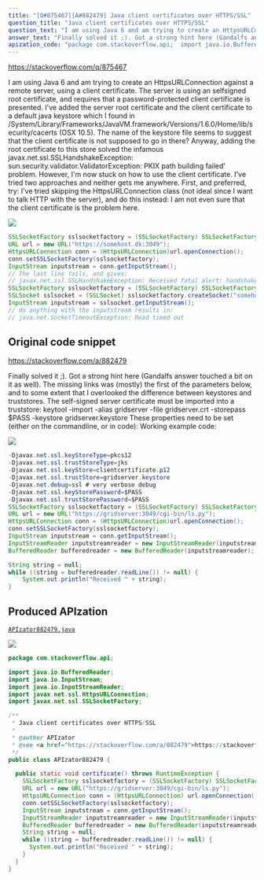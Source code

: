 ```yaml
---
title: "[Q#875467][A#882479] Java client certificates over HTTPS/SSL"
question_title: "Java client certificates over HTTPS/SSL"
question_text: "I am using Java 6 and am trying to create an HttpsURLConnection against a remote server, using a client certificate. The server is using an selfsigned root certificate, and requires that a password-protected client certificate is presented. I've added the server root certificate and the client certificate to a default java keystore which I found in /System/Library/Frameworks/JavaVM.framework/Versions/1.6.0/Home/lib/security/cacerts (OSX 10.5). The name of the keystore file seems to suggest that the client certificate is not supposed to go in there? Anyway, adding the root certificate to this store solved the infamous javax.net.ssl.SSLHandshakeException: sun.security.validator.ValidatorException: PKIX path building failed' problem. However, I'm now stuck on how to use the client certificate. I've tried two approaches and neither gets me anywhere. First, and preferred, try: I've tried skipping the HttpsURLConnection class (not ideal since I want to talk HTTP with the server), and do this instead: I am not even sure that the client certificate is the problem here."
answer_text: "Finally solved it ;). Got a strong hint here (Gandalfs answer touched a bit on it as well). The missing links was (mostly) the first of the parameters below, and to some extent that I overlooked the difference between keystores and truststores. The self-signed server certificate must be imported into a truststore: keytool -import -alias gridserver -file gridserver.crt -storepass $PASS -keystore gridserver.keystore These properties need to be set (either on the commandline, or in code): Working example code:"
apization_code: "package com.stackoverflow.api;  import java.io.BufferedReader; import java.io.InputStream; import java.io.InputStreamReader; import javax.net.ssl.HttpsURLConnection; import javax.net.ssl.SSLSocketFactory;  /**  * Java client certificates over HTTPS/SSL  *  * @author APIzator  * @see <a href=\"https://stackoverflow.com/a/882479\">https://stackoverflow.com/a/882479</a>  */ public class APIzator882479 {    public static void certificate() throws RuntimeException {     SSLSocketFactory sslsocketfactory = (SSLSocketFactory) SSLSocketFactory.getDefault();     URL url = new URL(\"https://gridserver:3049/cgi-bin/ls.py\");     HttpsURLConnection conn = (HttpsURLConnection) url.openConnection();     conn.setSSLSocketFactory(sslsocketfactory);     InputStream inputstream = conn.getInputStream();     InputStreamReader inputstreamreader = new InputStreamReader(inputstream);     BufferedReader bufferedreader = new BufferedReader(inputstreamreader);     String string = null;     while ((string = bufferedreader.readLine()) != null) {       System.out.println(\"Received \" + string);     }   } }"
---
```


https://stackoverflow.com/q/875467

I am using Java 6 and am trying to create an HttpsURLConnection against a remote server, using a client certificate.
The server is using an selfsigned root certificate, and requires that a password-protected client certificate is presented. I&#x27;ve added the server root certificate and the client certificate to a default java keystore which I found in /System/Library/Frameworks/JavaVM.framework/Versions/1.6.0/Home/lib/security/cacerts (OSX 10.5).
The name of the keystore file seems to suggest that the client certificate is not supposed to go in there?
Anyway, adding the root certificate to this store solved the infamous javax.net.ssl.SSLHandshakeException: sun.security.validator.ValidatorException: PKIX path building failed&#x27; problem.
However, I&#x27;m now stuck on how to use the client certificate. I&#x27;ve tried two approaches and neither gets me anywhere.
First, and preferred, try:
I&#x27;ve tried skipping the HttpsURLConnection class (not ideal since I want to talk HTTP with the server), and do this instead:
I am not even sure that the client certificate is the problem here.


<div class="code-logo"><img src="/stackoverflow.png" /></div>

```java
SSLSocketFactory sslsocketfactory = (SSLSocketFactory) SSLSocketFactory.getDefault();
URL url = new URL("https://somehost.dk:3049");
HttpsURLConnection conn = (HttpsURLConnection)url.openConnection();
conn.setSSLSocketFactory(sslsocketfactory);
InputStream inputstream = conn.getInputStream();
// The last line fails, and gives:
// javax.net.ssl.SSLHandshakeException: Received fatal alert: handshake_failure
SSLSocketFactory sslsocketfactory = (SSLSocketFactory) SSLSocketFactory.getDefault();
SSLSocket sslsocket = (SSLSocket) sslsocketfactory.createSocket("somehost.dk", 3049);
InputStream inputstream = sslsocket.getInputStream();
// do anything with the inputstream results in:
// java.net.SocketTimeoutException: Read timed out
```


## Original code snippet

https://stackoverflow.com/a/882479

Finally solved it ;). Got a strong hint here (Gandalfs answer touched a bit on it as well). The missing links was (mostly) the first of the parameters below, and to some extent that I overlooked the difference between keystores and truststores.
The self-signed server certificate must be imported into a truststore:
keytool -import -alias gridserver -file gridserver.crt -storepass $PASS -keystore gridserver.keystore
These properties need to be set (either on the commandline, or in code):
Working example code:

<div class="code-logo"><img src="/stackoverflow.png" /></div>

```java
-Djavax.net.ssl.keyStoreType=pkcs12
-Djavax.net.ssl.trustStoreType=jks
-Djavax.net.ssl.keyStore=clientcertificate.p12
-Djavax.net.ssl.trustStore=gridserver.keystore
-Djavax.net.debug=ssl # very verbose debug
-Djavax.net.ssl.keyStorePassword=$PASS
-Djavax.net.ssl.trustStorePassword=$PASS
SSLSocketFactory sslsocketfactory = (SSLSocketFactory) SSLSocketFactory.getDefault();
URL url = new URL("https://gridserver:3049/cgi-bin/ls.py");
HttpsURLConnection conn = (HttpsURLConnection)url.openConnection();
conn.setSSLSocketFactory(sslsocketfactory);
InputStream inputstream = conn.getInputStream();
InputStreamReader inputstreamreader = new InputStreamReader(inputstream);
BufferedReader bufferedreader = new BufferedReader(inputstreamreader);

String string = null;
while ((string = bufferedreader.readLine()) != null) {
    System.out.println("Received " + string);
}
```

## Produced APIzation

[`APIzator882479.java`](https://github.com/pasqualesalza/apization-temp-data/raw/master/search/APIzator882479.java)

<div class="code-logo"><img src="/apizator.png" /></div>

```java
package com.stackoverflow.api;

import java.io.BufferedReader;
import java.io.InputStream;
import java.io.InputStreamReader;
import javax.net.ssl.HttpsURLConnection;
import javax.net.ssl.SSLSocketFactory;

/**
 * Java client certificates over HTTPS/SSL
 *
 * @author APIzator
 * @see <a href="https://stackoverflow.com/a/882479">https://stackoverflow.com/a/882479</a>
 */
public class APIzator882479 {

  public static void certificate() throws RuntimeException {
    SSLSocketFactory sslsocketfactory = (SSLSocketFactory) SSLSocketFactory.getDefault();
    URL url = new URL("https://gridserver:3049/cgi-bin/ls.py");
    HttpsURLConnection conn = (HttpsURLConnection) url.openConnection();
    conn.setSSLSocketFactory(sslsocketfactory);
    InputStream inputstream = conn.getInputStream();
    InputStreamReader inputstreamreader = new InputStreamReader(inputstream);
    BufferedReader bufferedreader = new BufferedReader(inputstreamreader);
    String string = null;
    while ((string = bufferedreader.readLine()) != null) {
      System.out.println("Received " + string);
    }
  }
}

```